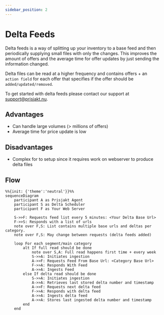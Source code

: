 ```yaml
---
sidebar_position: 2
---
```


# Delta Feeds

Delta feeds is a way of splitting up your inventory to a base feed and then periodically supplying small files with only the changes. This improves the amount of offers and the average time for offer updates by just sending the information changed.

Delta files can be read at a higher frequency and contains offers + an `action field` for each offer that specifies if the offer should be `added/updated/removed`.

To get started with delta feeds please contact our support at support@prisjakt.nu.

## Advantages

- Can handle large volumes (> millions of offers)
- Average time for price update is low

## Disadvantages

- Complex for to setup since it requires work on webserver to produce delta files

## Flow

```mermaid
%%{init: {'theme':'neutral'}}%%
sequenceDiagram
    participant A as Prisjakt Agent
    participant S as Delta Scheduler
    participant F as Your Web Server

    S->>F: Requests feed list every 5 minutes: <Your Delta Base Url>
    F->>S: Responds with a list of urls 
    note over F,S: List contains multiple base urls and deltas per category. 
    note over F,S: May change between requests (delta feeds added)

    loop For each segment/main category
        alt If full read should be done
            note over S,A: Full read happens first time + every week
            S->>A: Initiates ingestion
            A->>F: Requests Feed From Base Url: <Category Base Url>
            F->>A: Responds With Feed
            A->>A: Ingests Feed
        else If delta read should be done
            S->>A: Initiates ingestion
            A->>A: Retrieves last stored delta number and timestamp
            A->>F: Requests next delta feed
            F->>A: Responds with delta feed
            A->>A: Ingests delta feed
            A->>A: Stores last ingested delta number and timestamp
        end
    end
```